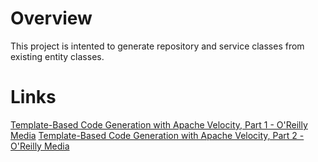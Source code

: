 # Overview

This project is intented to generate repository and service classes from existing entity classes. 

# Links

[Template-Based Code Generation with Apache Velocity, Part 1 - O'Reilly Media](http://www.onjava.com/pub/a/onjava/2004/05/05/cg-vel1.html)
[Template-Based Code Generation with Apache Velocity, Part 2 - O'Reilly Media](http://www.onjava.com/pub/a/onjava/2004/05/05/cg-vel1.html?page=2)
